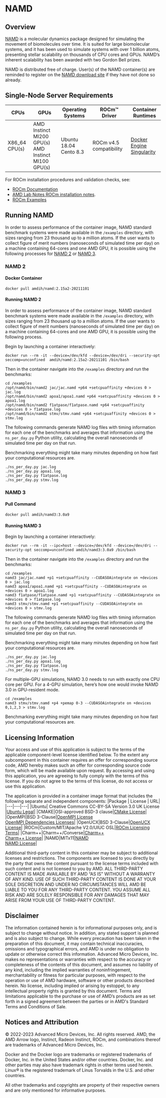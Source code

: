 # NAMD  

## Overview
[NAMD](www.ks.uiuc.edu/Research/namd) is a molecular dynamics package designed for simulating the movement of biomolecules over time. It is suited for large biomolecular systems, and it has been used to simulate systems with over 1 billion atoms, presenting stellar scalability on thousands of CPU cores and GPUs. NAMD’s inherent scalability has been awarded with two Gordon Bell prizes.

NAMD is distributed free of charge. User(s) of the NAMD container(s) are reminded to register on the [NAMD download site](https://www.ks.uiuc.edu/Development/Download/download.cgi?PackageName=NAMD) if they have not done so already.
 
## Single-Node Server Requirements

| CPUs | GPUs | Operating Systems | ROCm™ Driver | Container Runtimes | 
| ---- | ---- | ----------------- | ------------ | ------------------ | 
| X86_64 CPU(s) | AMD Instinct MI200 GPU(s) <br>  AMD Instinct MI100 GPU(s)| Ubuntu 18.04 <br> Cento 8.3 | ROCm v4.5 compatibility |[Docker Engine](https://docs.docker.com/engine/install/) <br> [Singularity](https://sylabs.io/docs/) | 

For ROCm installation procedures and validation checks, see:
* [ROCm Documentation](https://rocm.docs.amd.com)
* [AMD Lab Notes ROCm installation notes](https://github.com/amd/amd-lab-notes/tree/release/rocm-installation).
* [ROCm Examples](https://github.com/amd/rocm-examples)

## Running NAMD
In order to assess performance of the container image, NAMD standard benchmark systems were made available in the `/examples` directory, with sizes ranging from 23 thousand up to a million atoms. If the user wants to collect figure of merit numbers (nanoseconds of simulated time per day) on a machine containing 64-cores and one AMD GPU, it is possible using the following processes for [NAMD 2](#namd-2) or [NAMD 3](#namd-3).

### NAMD 2
#### Docker Container

```
docker pull amdih/namd:2.15a2-20211101
```

#### Running NAMD 2
In order to assess performance of the container image, NAMD standard benchmark systems were made available in the `/examples` directory, with sizes ranging from 23 thousand up to a million atoms. If the user wants to collect figure of merit numbers (nanoseconds of simulated time per day) on a machine containing 64-cores and one AMD GPU, it is possible using the following process.

Begin by launching a container interactively:
```
docker run --rm -it --device=/dev/kfd --device=/dev/dri --security-opt seccomp=unconfined  amdih/namd:2.15a2-20211101 /bin/bash
```

Then in the container navigate into the `/examples` directory and run the benchmarks:
```
cd /examples
/opt/namd/bin/namd2 jac/jac.namd +p64 +setcpuaffinity +devices 0 > jac.log
/opt/namd/bin/namd2 apoa1/apoa1.namd +p64 +setcpuaffinity +devices 0 > apoa1.log
/opt/namd/bin/namd2 f1atpase/f1atpase.namd +p64 +setcpuaffinity +devices 0 > f1atpase.log
/opt/namd/bin/namd2 stmv/stmv.namd +p64 +setcpuaffinity +devices 0 > stmv.log
```

The following commands generate NAMD log files with timing information for each one of the benchmarks and averages that information using the `ns_per_day.py` Python utility, calculating the overall nanoseconds of simulated time per day on that run.

Benchmarking everything might take many minutes depending on how fast your computational resources are.
```
./ns_per_day.py jac.log
./ns_per_day.py apoa1.log
./ns_per_day.py f1atpase.log
./ns_per_day.py stmv.log
```

### NAMD 3
#### Pull Command

```
docker pull amdih/namd3:3.0a9
```
#### Running NAMD 3

Begin by launching a container interactively:
```
docker run --rm -it --ipc=host --device=/dev/kfd --device=/dev/dri --security-opt seccomp=unconfined amdih/namd3:3.0a9 /bin/bash
```

Then in the container navigate into the `/examples` directory and run the benchmarks:
```
cd /examples
namd3 jac/jac.namd +p1 +setcpuaffinity --CUDASOAintegrate on +devices 0 > jac.log
namd3 apoa1/apoa1.namd +p1 +setcpuaffinity --CUDASOAintegrate on +devices 0 > apoa1.log
namd3 f1atpase/f1atpase.namd +p1 +setcpuaffinity --CUDASOAintegrate on +devices 0 > f1atpase.log
namd3 stmv/stmv.namd +p1 +setcpuaffinity --CUDASOAintegrate on +devices 0 > stmv.log
```

The following commands generate NAMD log files with timing information for each one of the benchmarks and averages that information using the `ns_per_day.py` Python utility, calculating the overall nanoseconds of simulated time per day on that run.

Benchmarking everything might take many minutes depending on how fast your computational resources are.
```
./ns_per_day.py jac.log
./ns_per_day.py apoa1.log
./ns_per_day.py f1atpase.log
./ns_per_day.py stmv.log
```

For multiple-GPU simulations, NAMD 3.0 needs to run with exactly one CPU core per GPU. For a 4-GPU simulation, here’s how one would invoke NAMD 3.0 in GPU-resident mode.
``` 
cd /examples
namd3 stmv/stmv.namd +p4 +pemap 0-3 --CUDASOAintegrate on +devices 0,1,2,3 > stmv.log
``` 

Benchmarking everything might take many minutes depending on how fast your computational resources are.


## Licensing Information
Your access and use of this application is subject to the terms of the applicable component-level license identified below. To the extent any subcomponent in this container requires an offer for corresponding source code, AMD hereby makes such an offer for corresponding source code form, which will be made available upon request. By accessing and using this application, you are agreeing to fully comply with the terms of this license. If you do not agree to the terms of this license, do not access or use this application.

The application is provided in a container image format that includes the following separate and independent components:
|Package | License | URL|
|---|---|---|
|Ubuntu| Creative Commons CC-BY-SA Version 3.0 UK License |[Ubuntu Legal](https://ubuntu.com/legal)|
|CMAKE|OSI-approved BSD-3 clause|[CMake License](https://cmake.org/licensing/)|
|OpenMPI|BSD 3-Clause|[OpenMPI License](https://www-lb.open-mpi.org/community/license.php)<br /> [OpenMPI Dependencies Licenses](https://docs.open-mpi.org/en/v5.0.x/license/index.html)|
|OpenUCX|BSD 3-Clause|[OpenUCX License](https://openucx.org/license/)|
|ROCm|Custom/MIT/Apache V2.0/UIUC OSL|[ROCm Licensing Terms](https://rocm.docs.amd.com/en/latest/release/licensing.html)|
|Charm++|Charm++/Converse|[Charm++](https://charmplusplus.org/)<br >[Charm++ License](https://github.com/UIUC-PPL/charm/tree/main?tab=License-1-ov-file#readme)|
|NAMD|MITx11|[NAMD](https://www.ks.uiuc.edu/Research/namd/) <br> [NAMD License](https://www.ks.uiuc.edu/Research/namd/license.html)|


Additional third-party content in this container may be subject to additional licenses and restrictions. The components are licensed to you directly by the party that owns the content pursuant to the license terms included with such content and is not licensed to you by AMD. ALL THIRD-PARTY CONTENT IS MADE AVAILABLE BY AMD “AS IS” WITHOUT A WARRANTY OF ANY KIND. USE OF SUCH THIRD-PARTY CONTENT IS DONE AT YOUR SOLE DISCRETION AND UNDER NO CIRCUMSTANCES WILL AMD BE LIABLE TO YOU FOR ANY THIRD-PARTY CONTENT. YOU ASSUME ALL RISK AND ARE SOLELY RESPONSIBLE FOR ANY DAMAGES THAT MAY ARISE FROM YOUR USE OF THIRD-PARTY CONTENT.

## Disclaimer
The information contained herein is for informational purposes only, and is subject to change without notice. In addition, any stated support is planned and is also subject to change. While every precaution has been taken in the preparation of this document, it may contain technical inaccuracies, omissions and typographical errors, and AMD is under no obligation to update or otherwise correct this information. Advanced Micro Devices, Inc. makes no representations or warranties with respect to the accuracy or completeness of the contents of this document, and assumes no liability of any kind, including the implied warranties of noninfringement, merchantability or fitness for particular purposes, with respect to the operation or use of AMD hardware, software or other products described herein. No license, including implied or arising by estoppel, to any intellectual property rights is granted by this document. Terms and limitations applicable to the purchase or use of AMD’s products are as set forth in a signed agreement between the parties or in AMD's Standard Terms and Conditions of Sale.

## Notices and Attribution
© 2022-2023 Advanced Micro Devices, Inc. All rights reserved. AMD, the AMD Arrow logo, Instinct, Radeon Instinct, ROCm, and combinations thereof are trademarks of Advanced Micro Devices, Inc.

Docker and the Docker logo are trademarks or registered trademarks of Docker, Inc. in the United States and/or other countries. Docker, Inc. and other parties may also have trademark rights in other terms used herein. Linux® is the registered trademark of Linus Torvalds in the U.S. and other countries.

All other trademarks and copyrights are property of their respective owners and are only mentioned for informative purposes.
